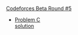 [Codeforces Beta Round #5](https://codeforces.com/contest/5)  

* [Problem C](https://codeforces.com/contest/5/problem/C)  
[solution](c.md)
